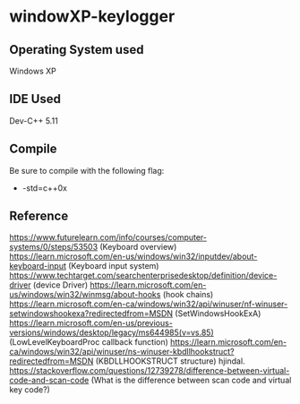 # windowXP-keylogger

## Operating System used
Windows XP 

## IDE Used
Dev-C++ 5.11

## Compile
Be sure to compile with the following flag: 
* -std=c++0x

## Reference
https://www.futurelearn.com/info/courses/computer-systems/0/steps/53503 (Keyboard overview)
https://learn.microsoft.com/en-us/windows/win32/inputdev/about-keyboard-input (Keyboard input system)
https://www.techtarget.com/searchenterprisedesktop/definition/device-driver (device Driver)
https://learn.microsoft.com/en-us/windows/win32/winmsg/about-hooks (hook chains)
https://learn.microsoft.com/en-ca/windows/win32/api/winuser/nf-winuser-setwindowshookexa?redirectedfrom=MSDN (SetWindowsHookExA)
https://learn.microsoft.com/en-us/previous-versions/windows/desktop/legacy/ms644985(v=vs.85) (LowLevelKeyboardProc callback function)
https://learn.microsoft.com/en-ca/windows/win32/api/winuser/ns-winuser-kbdllhookstruct?redirectedfrom=MSDN (KBDLLHOOKSTRUCT structure)
hjindal. https://stackoverflow.com/questions/12739278/difference-between-virtual-code-and-scan-code (What is the difference between scan code and virtual key code?)